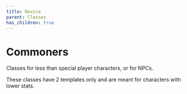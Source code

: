 ```yaml
---
title: Novice
parent: Classes
has_children: true
---
```


# Commoners

Classes for less than special player characters, or for NPCs. 

These classes have 2 templates only and are meant for characters with lower
stats. 


